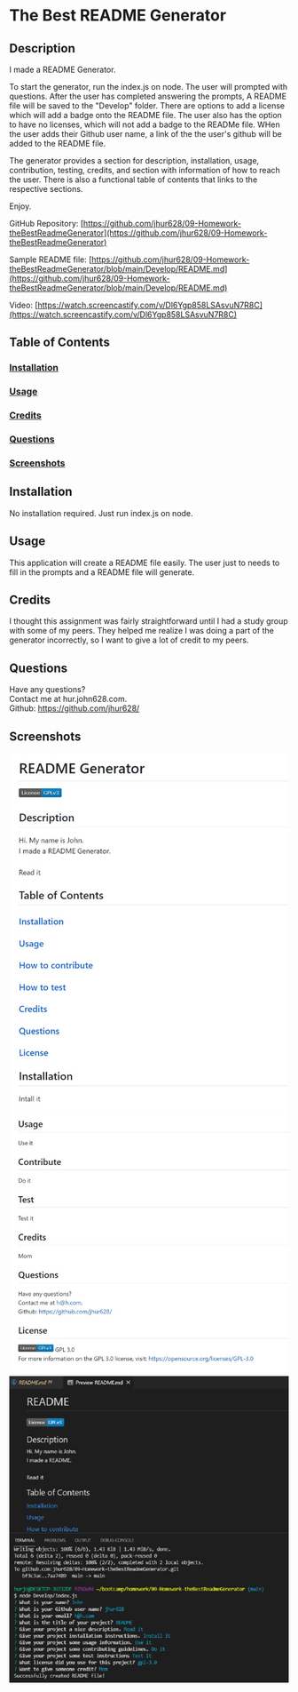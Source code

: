 # The Best README Generator
 
  ## Description
  I made a README Generator.

  To start the generator, run the index.js on node. The user will prompted with questions. After the user has completed answering the prompts, A README file will be saved to the "Develop" folder. There are options to add a license which will add a badge onto the README file. The user also has the option to have no licenses, which will not add a badge to the READMe file. WHen the user adds their Github user name, a link of the the user's github will be added to the README file.

  The generator provides a section for description, installation, usage, contribution, testing, credits, and section with information of how to reach the user. There is also a functional table of contents that links to the respective sections.

  Enjoy.

  GitHub Repository: [https://github.com/jhur628/09-Homework-theBestReadmeGenerator](https://github.com/jhur628/09-Homework-theBestReadmeGenerator)
  
  Sample README file: [https://github.com/jhur628/09-Homework-theBestReadmeGenerator/blob/main/Develop/README.md](https://github.com/jhur628/09-Homework-theBestReadmeGenerator/blob/main/Develop/README.md)
  
  Video: [https://watch.screencastify.com/v/Dl6Ygp858LSAsvuN7R8C](https://watch.screencastify.com/v/Dl6Ygp858LSAsvuN7R8C)
  
  ## Table of Contents
  ### [Installation](#Installation)
  ### [Usage](#Usage)
  ### [Credits](#Credits)
  ### [Questions](#Questions)
  ### [Screenshots](#Screenshots)

  ## Installation
  No installation required. Just run index.js on node.
  ## Usage
  This application will create a README file easily. The user just to needs to fill in the prompts and a README file will generate.
  ## Credits
  I thought this assignment was fairly straightforward until I had a study group with some of my peers. They helped me realize I was doing a part of the generator incorrectly, so I want to give a lot of credit to my peers.
  ## Questions
  Have any questions? <br/>
  Contact me at hur.john628.com. <br/>
  Github: https://github.com/jhur628/ <br/>
  ## Screenshots
  ![Sample README 1](./Develop/assets/images/readmeGenerator1.jpg)
  ![Sample README 2](./Develop/assets/images/readmeGenerator2.jpg)
  ![README Generator](./Develop/assets/images/readmeGenerator3.jpg)
